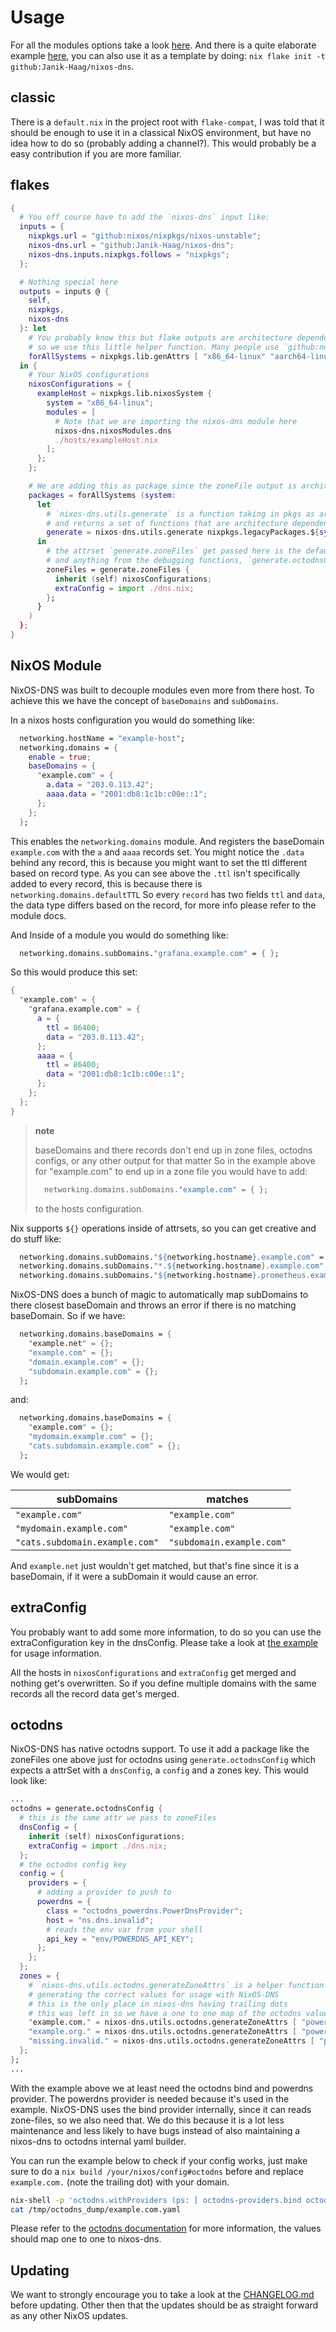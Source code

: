# Usage
For all the modules options take a look [here](modules/index.md).
And there is a quite elaborate example [here](https://github.com/Janik-Haag/nixos-dns/tree/main/example), you can also use it as a template by doing: `nix flake init -t github:Janik-Haag/nixos-dns`.

## classic

There is a `default.nix` in the project root with `flake-compat`, I was told that it should be enough to use it in a classical NixOS environment, but have no idea how to do so (probably adding a channel?).
This would probably be a easy contribution if you are more familiar.

## flakes

```nix
{
  # You off course have to add the `nixos-dns` input like:
  inputs = {
    nixpkgs.url = "github:nixos/nixpkgs/nixos-unstable";
    nixos-dns.url = "github:Janik-Haag/nixos-dns";
    nixos-dns.inputs.nixpkgs.follows = "nixpkgs";
  };

  # Nothing special here
  outputs = inputs @ {
    self,
    nixpkgs,
    nixos-dns
  }: let
    # You probably know this but flake outputs are architecture depended,
    # so we use this little helper function. Many people use `github:numtide/flake-utils` for that.
    forAllSystems = nixpkgs.lib.genAttrs [ "x86_64-linux" "aarch64-linux" ];
  in {
    # Your NixOS configurations
    nixosConfigurations = {
      exampleHost = nixpkgs.lib.nixosSystem {
        system = "x86_64-linux";
        modules = [
          # Note that we are importing the nixos-dns module here
          nixos-dns.nixosModules.dns
          ./hosts/exampleHost.nix
        ];
      };
    };

    # We are adding this as package since the zoneFile output is architecture dependent
    packages = forAllSystems (system:
      let
        # `nixos-dns.utils.generate` is a function taking in pkgs as argument
        # and returns a set of functions that are architecture dependent like writing zoneFiles
        generate = nixos-dns.utils.generate nixpkgs.legacyPackages.${system};
      in
        # the attrset `generate.zoneFiles` get passed here is the default interface for dnsConfigs with nixos-dns
        # and anything from the debugging functions, `generate.octodnsConfig` and zoneFiles uses it.
        zoneFiles = generate.zoneFiles {
          inherit (self) nixosConfigurations;
          extraConfig = import ./dns.nix;
        };
      }
    )
  };
}
```

## NixOS Module

NixOS-DNS was built to decouple modules even more from there host.
To achieve this we have the concept of `baseDomains` and `subDomains`.

In a nixos hosts configuration you would do something like:

```nix
  networking.hostName = "example-host";
  networking.domains = {
    enable = true;
    baseDomains = {
      "example.com" = {
        a.data = "203.0.113.42";
        aaaa.data = "2001:db8:1c1b:c00e::1";
      };
    };
  };
```

This enables the `networking.domains` module.
And registers the baseDomain `example.com` with the `a` and `aaaa` records set.
You might notice the `.data` behind any record, this is because you might want to set the ttl different based on record type.
As you can see above the `.ttl` isn't specifically added to every record, this is because there is `networking.domains.defaultTTL`
So every `record` has two fields `ttl` and `data`, the data type differs based on the record, for more info please refer to the module docs.

And Inside of a module you would do something like:
```nix
  networking.domains.subDomains."grafana.example.com" = { };
```

So this would produce this set:
```nix
{
  "example.com" = {
    "grafana.example.com" = {
      a = {
        ttl = 86400;
        data = "203.0.113.42";
      };
      aaaa = {
        ttl = 86400;
        data = "2001:db8:1c1b:c00e::1";
      };
    };
  };
}
```

> **note**
>
> baseDomains and there records don't end up in zone files, octodns configs, or any other output for that matter
> So in the example above for "example.com" to end up in a zone file you would have to add:
> ```nix
>   networking.domains.subDomains."example.com" = { };
> ```
> to the hosts configuration.

Nix supports `${}` operations inside of attrsets, so you can get creative and do stuff like:
```nix
  networking.domains.subDomains."${networking.hostname}.example.com" = { };
  networking.domains.subDomains."*.${networking.hostname}.example.com" = { };
  networking.domains.subDomains."${networking.hostname}.prometheus.example.com" = { };
```

NixOS-DNS does a bunch of magic to automatically map subDomains to there closest baseDomain and throws an error if there is no matching baseDomain.
So if we have:
```nix
  networking.domains.baseDomains = {
    "example.net" = {};
    "example.com" = {};
    "domain.example.com" = {};
    "subdomain.example.com" = {};
  };
```
and:
```nix
  networking.domains.baseDomains = {
    "example.com" = {};
    "mydomain.example.com" = {};
    "cats.subdomain.example.com" = {};
  };
```

We would get:

| subDomains                     | matches                   |
| ------------------------------ | ------------------------- |
| `"example.com"`                | `"example.com"`           |
| `"mydomain.example.com"`       | `"example.com"`           |
| `"cats.subdomain.example.com"` | `"subdomain.example.com"` |

And `example.net` just wouldn't get matched, but that's fine since it is a baseDomain, if it were a subDomain it would cause an error.

## extraConfig

You probably want to add some more information, to do so you can use the extraConfiguration key in the dnsConfig.
Please take a look at [the example](https://github.com/Janik-Haag/nixos-dns/tree/main/example/dns.nix) for usage information.

All the hosts in `nixosConfigurations` and `extraConfig` get merged and nothing get's overwritten.
So if you define multiple domains with the same records all the record data get's merged.

## octodns

NixOS-DNS has native octodns support.
To use it add a package like the zoneFiles one above just for octodns using `generate.octodnsConfig` which expects a attrSet with a `dnsConfig`, a `config` and a zones key.
This would look like:

```nix
...
octodns = generate.octodnsConfig {
  # this is the same attr we pass to zoneFiles
  dnsConfig = {
    inherit (self) nixosConfigurations;
    extraConfig = import ./dns.nix;
  };
  # the octodns config key
  config = {
    providers = {
      # adding a provider to push to
      powerdns = {
        class = "octodns_powerdns.PowerDnsProvider";
        host = "ns.dns.invalid";
        # reads the env var from your shell
        api_key = "env/POWERDNS_API_KEY";
      };
    };
  };
  zones = {
    # `nixos-dns.utils.octodns.generateZoneAttrs` is a helper function
    # generating the correct values for usage with NixOS-DNS
    # this is the only place in nixos-dns having trailing dots
    # this was left in so we have a one to one map of the octodns values
    "example.com." = nixos-dns.utils.octodns.generateZoneAttrs [ "powerdns" ];
    "example.org." = nixos-dns.utils.octodns.generateZoneAttrs [ "powerdns" ];
    "missing.invalid." = nixos-dns.utils.octodns.generateZoneAttrs [ "powerdns" ];
  };
};
...
```

With the example above we at least need the octodns bind and powerdns provider.
The powerdns provider is needed because it's used in the example.
NixOS-DNS uses the bind provider internally, since it can reads zone-files, so we also need that.
We do this because it is a lot less maintenance and less likely to have bugs instead of also maintaining a nixos-dns to octodns internal yaml builder.

You can run the example below to check if your config works, just make sure to do a `nix build /your/nixos/config#octodns` before and replace `example.com.` (note the trailing dot) with your domain.
```bash
nix-shell -p 'octodns.withProviders (ps: [ octodns-providers.bind octodns-providers.powerdns ])' --run "POWERDNS_API_KEY="" octodns-dump --config-file=./result --output-dir=/tmp/octodns_dump example.com. config"
cat /tmp/octodns_dump/example.com.yaml
```

Please refer to the [octodns documentation](https://github.com/octodns/octodns#getting-started) for more information, the values should map one to one to nixos-dns.

## Updating

We want to strongly encourage you to take a look at the [CHANGELOG.md](https://github.com/Janik-Haag/nixos-dns/tree/main/CHANGELOG.md) before updating.
Other then that the updates should be as straight forward as any other NixOS updates.
